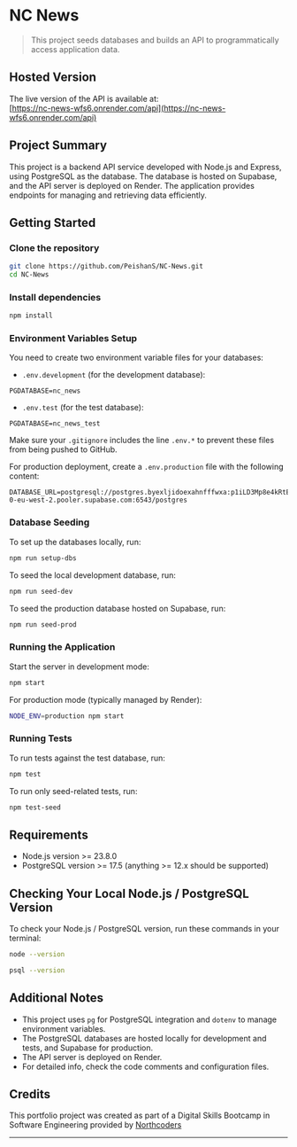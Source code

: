 # NC News

> This project seeds databases and builds an API to programmatically access application data.

## Hosted Version

The live version of the API is available at:  
[https://nc-news-wfs6.onrender.com/api](https://nc-news-wfs6.onrender.com/api)

## Project Summary

This project is a backend API service developed with Node.js and Express, using PostgreSQL as the database. The database is hosted on Supabase, and the API server is deployed on Render. The application provides endpoints for managing and retrieving data efficiently.

## Getting Started

### Clone the repository

```bash
git clone https://github.com/PeishanS/NC-News.git
cd NC-News
```

### Install dependencies

```bash
npm install
```

### Environment Variables Setup

You need to create two environment variable files for your databases:

- `.env.development` (for the development database):

```env
PGDATABASE=nc_news
```

- `.env.test` (for the test database):

```env
PGDATABASE=nc_news_test
```

Make sure your `.gitignore` includes the line `.env.*` to prevent these files from being pushed to GitHub.

For production deployment, create a `.env.production` file with the following content:

```env
DATABASE_URL=postgresql://postgres.byexljidoexahnfffwxa:p1iLD3Mp8e4kRtEM@aws-0-eu-west-2.pooler.supabase.com:6543/postgres
```

### Database Seeding

To set up the databases locally, run:

```bash
npm run setup-dbs
```

To seed the local development database, run:

```bash
npm run seed-dev
```

To seed the production database hosted on Supabase, run:

```bash
npm run seed-prod
```

### Running the Application

Start the server in development mode:

```bash
npm start
```

For production mode (typically managed by Render):

```bash
NODE_ENV=production npm start
```

### Running Tests

To run tests against the test database, run:

```bash
npm test
```

To run only seed-related tests, run:
```bash
npm test-seed
```

## Requirements

- Node.js version >= 23.8.0  
- PostgreSQL version >= 17.5 (anything >= 12.x should be supported)

## Checking Your Local Node.js / PostgreSQL Version

To check your Node.js / PostgreSQL version, run these commands in your terminal:

```bash
node --version
```

```bash
psql --version
```

## Additional Notes

- This project uses `pg` for PostgreSQL integration and `dotenv` to manage environment variables.  
- The PostgreSQL databases are hosted locally for development and tests, and Supabase for production.  
- The API server is deployed on Render.  
- For detailed info, check the code comments and configuration files.

## Credits

This portfolio project was created as part of a Digital Skills Bootcamp in Software Engineering provided by [Northcoders](https://northcoders.com/)

---
